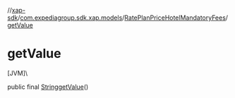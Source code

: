 //[xap-sdk](../../../index.md)/[com.expediagroup.sdk.xap.models](../index.md)/[RatePlanPriceHotelMandatoryFees](index.md)/[getValue](get-value.md)

# getValue

[JVM]\

public final [String](https://docs.oracle.com/javase/8/docs/api/java/lang/String.html)[getValue](get-value.md)()

